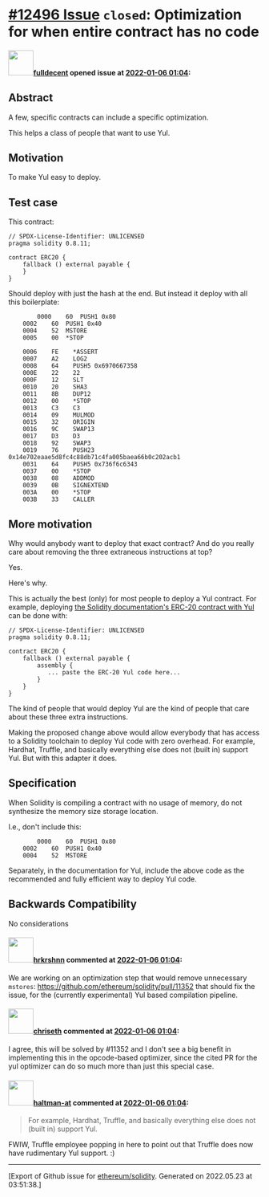 # [\#12496 Issue](https://github.com/ethereum/solidity/issues/12496) `closed`: Optimization for when entire contract has no code

#### <img src="https://avatars.githubusercontent.com/u/382183?u=cc7b2e76c56456ff05e23fa5ca044e4a461b2eb1&v=4" width="50">[fulldecent](https://github.com/fulldecent) opened issue at [2022-01-06 01:04](https://github.com/ethereum/solidity/issues/12496):

## Abstract

A few, specific contracts can include a specific optimization.

This helps a class of people that want to use Yul.

## Motivation

To make Yul easy to deploy.

## Test case

This contract:

```solidity
// SPDX-License-Identifier: UNLICENSED
pragma solidity 0.8.11;

contract ERC20 {
    fallback () external payable {
    }
}
```

Should deploy with just the hash at the end. But instead it deploy with all this boilerplate:

```
        0000    60  PUSH1 0x80
	0002    60  PUSH1 0x40
	0004    52  MSTORE
	0005    00  *STOP

	0006    FE    *ASSERT
	0007    A2    LOG2
	0008    64    PUSH5 0x6970667358
	000E    22    22
	000F    12    SLT
	0010    20    SHA3
	0011    8B    DUP12
	0012    00    *STOP
	0013    C3    C3
	0014    09    MULMOD
	0015    32    ORIGIN
	0016    9C    SWAP13
	0017    D3    D3
	0018    92    SWAP3
	0019    76    PUSH23 0x14e702eaae5d8fc4c88db71c4fa005baea66b0c202acb1
	0031    64    PUSH5 0x736f6c6343
	0037    00    *STOP
	0038    08    ADDMOD
	0039    0B    SIGNEXTEND
	003A    00    *STOP
	003B    33    CALLER
```

## More motivation

Why would anybody want to deploy that exact contract? And do you really care about removing the three extraneous instructions at top?

Yes.

Here's why.

This is actually the best (only) for most people to deploy a Yul contract. For example, deploying [the Solidity documentation's ERC-20 contract with Yul](https://docs.soliditylang.org/en/v0.8.11/yul.html?highlight=yul#complete-erc20-example) can be done with:

```solidity
// SPDX-License-Identifier: UNLICENSED
pragma solidity 0.8.11;

contract ERC20 {
    fallback () external payable {
        assembly {
           ... paste the ERC-20 Yul code here...
        }
    }
}
```

The kind of people that would deploy Yul are the kind of people that care about these three extra instructions.

Making the proposed change above would allow everybody that has access to a Solidity toolchain to deploy Yul code with zero overhead. For example, Hardhat, Truffle, and basically everything else does not (built in) support Yul. But with this adapter it does.

## Specification

When Solidity is compiling a contract with no usage of memory, do not synthesize the memory size storage location.

I.e., don't include this:

```
        0000    60  PUSH1 0x80
	0002    60  PUSH1 0x40
	0004    52  MSTORE
```

Separately, in the documentation for Yul, include the above code as the recommended and fully efficient way to deploy Yul code.

## Backwards Compatibility

No considerations

#### <img src="https://avatars.githubusercontent.com/u/13174375?u=52d702cb6bec53b561afa293cf9cd53ef7a63924&v=4" width="50">[hrkrshnn](https://github.com/hrkrshnn) commented at [2022-01-06 01:04](https://github.com/ethereum/solidity/issues/12496#issuecomment-1006354240):

We are working on an optimization step that would remove unnecessary `mstores`: https://github.com/ethereum/solidity/pull/11352  that should fix the issue, for the (currently experimental) Yul based compilation pipeline.

#### <img src="https://avatars.githubusercontent.com/u/9073706?v=4" width="50">[chriseth](https://github.com/chriseth) commented at [2022-01-06 01:04](https://github.com/ethereum/solidity/issues/12496#issuecomment-1006417073):

I agree, this will be solved by #11352 and I don't see a big benefit in implementing this in the opcode-based optimizer, since the cited PR for the yul optimizer can do so much more than just this special case.

#### <img src="https://avatars.githubusercontent.com/u/35589221?v=4" width="50">[haltman-at](https://github.com/haltman-at) commented at [2022-01-06 01:04](https://github.com/ethereum/solidity/issues/12496#issuecomment-1007123904):

> For example, Hardhat, Truffle, and basically everything else does not (built in) support Yul.

FWIW, Truffle employee popping in here to point out that Truffle does now have rudimentary Yul support. :)


-------------------------------------------------------------------------------



[Export of Github issue for [ethereum/solidity](https://github.com/ethereum/solidity). Generated on 2022.05.23 at 03:51:38.]

